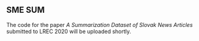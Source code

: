 SME SUM
-------

The code for the paper *A Summarization Dataset of Slovak News Articles*
submitted to LREC 2020 will be uploaded shortly.
